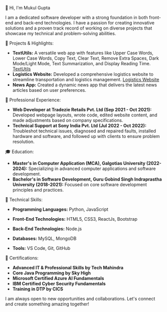 👋 Hi, I'm Mukul Gupta

I am a dedicated software developer with a strong foundation in both front-end and back-end technologies. I have a passion for creating innovative solutions and a proven track record of working on diverse projects that showcase my technical and problem-solving abilities.

🚀 Projects & Highlights:
- **TextUtils:** A versatile web app with features like Upper Case Words, Lower Case Words, Copy Text, Clear Text, Remove Extra Spaces, Dark Mode/Light Mode, Text Summarization, and Display Reading Time. [TextUtils](https://textify-hub.netlify.app/)
- **Logistics Website:** Developed a comprehensive logistics website to streamline transportation and logistics management. [Logistics Website](http://t3logistics.in)
- **News App:** Created a dynamic news app that delivers the latest news articles based on user preferences.

💼 Professional Experience:
- **Web Developer at Tradezie Retails Pvt. Ltd (Sep 2021 - Oct 2021):** Developed webpage layouts, wrote code, edited website content, and made adjustments based on company specifications.
- **Technical Support at Sony India Pvt. Ltd (Jul 2022 - Oct 2022):** Troubleshot technical issues, diagnosed and repaired faults, installed hardware and software, and followed up with clients to ensure problem resolution.

🎓 Education:
- **Master's in Computer Application (MCA), Galgotias University (2022-2024):** Specializing in advanced computer applications and software development.
- **Bachelor's in Software Development, Guru Gobind Singh Indraprastha University (2018-2021):** Focused on core software development principles and practices.

🌟 Technical Skills:
- **Programming Languages:** Python, JavaScript
- **Front-End Technologies:** HTML5, CSS3, ReactJs, Bootstrap
- **Back-End Technologies:** Node.js

- **Databases:** MySQL, MongoDB
- **Tools:** VS Code, Git, GitHub

📜 Certifications:
- **Advanced IT & Professional Skills by Tech Mahindra**
- **Core Java Programming by Sky High**
- **Microsoft Certified Azure AI Fundamentals**
- **IBM Certified Cyber Security Fundamentals**
- **Training in DTP by CICS**

I am always open to new opportunities and collaborations. Let's connect and create something amazing together!
